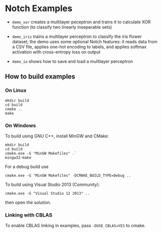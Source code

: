 Notch Examples
==============

 * `demo_xor` creates a multilayer peceptron and trains it to calculate
    XOR function (to classify two linearly inseparable sets)

 * `demo_iris` trains a multilayer perceptron to classify the iris flower
    dataset; the demo uses some optional Notch features:
    it reads data from a CSV file, applies one-hot encoding to labels,
    and applies softmax activation with cross-entropy loss on output

 * `demo_io` shows how to save and load a multilayer perceptron


How to build examples
---------------------

### On Linux

    mkdir build
    cd build
    cmake ..
    make


### On Windows

To build using GNU C++, install MinGW and CMake:

    mkdir build
    cd build
    cmake.exe -G "MinGW Makefiles" .`
    mingw32-make

For a debug build use

    cmake.exe -G "MinGW Makefiles" -DCMAKE_BUILD_TYPE=Debug ..

To build using Visual Studio 2013 (Community):

    cmake.exe -G "Visual Studio 12 2013" ..

then open the solution.

### Linking with CBLAS

To enable CBLAS linking in examples, pass `-DUSE_CBLAS=YES` to cmake.

